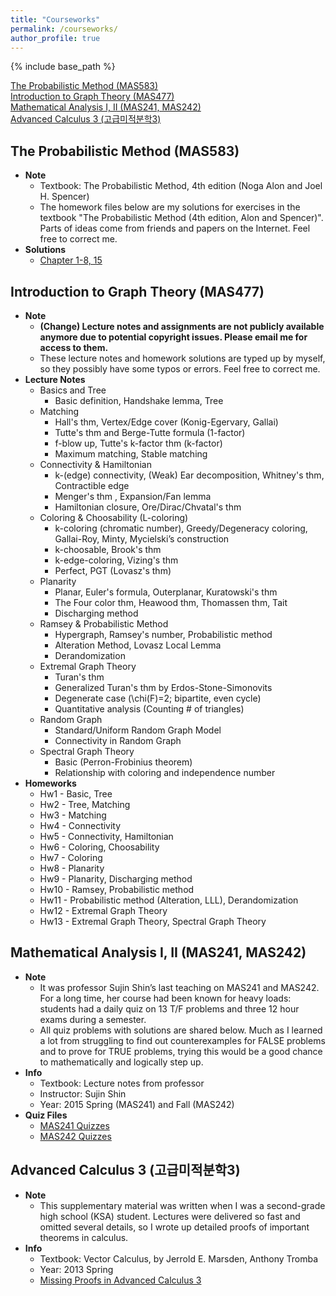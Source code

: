 ```yaml
---
title: "Courseworks"
permalink: /courseworks/
author_profile: true
---
```


{% include base_path %}

[The Probabilistic Method (MAS583)](#the-probabilistic-method-mas583)  
[Introduction to Graph Theory (MAS477)](#introduction-to-graph-theory-mas477)  
[Mathematical Analysis I, II (MAS241, MAS242)](#mathematical-analysis-i-ii-mas241-mas242)    
[Advanced Calculus 3 (고급미적분학3)](#advanced-calculus-3-고급미적분학3) 


## The Probabilistic Method (MAS583) 
* __Note__
	* Textbook: The Probabilistic Method, 4th edition (Noga Alon and Joel H. Spencer) 
	* The homework files below are my solutions for exercises in the textbook "The Probabilistic Method (4th edition, Alon and Spencer)". Parts of ideas come from friends and papers on the Internet. Feel free to correct me.
* __Solutions__  
	* [Chapter 1-8, 15](https://drive.google.com/file/d/1QXReP6M2a0RpgqebBDD2H0-_A7TZw5Zc/view?usp=sharing) 
	
	
## Introduction to Graph Theory (MAS477)
* __Note__
	* __(Change) Lecture notes and assignments are not publicly available anymore due to potential copyright issues. Please email me for access to them.__ 
	* These lecture notes and homework solutions are typed up by myself, so they possibly have some typos or errors. Feel free to correct me.
* __Lecture Notes__
	* Basics and Tree
		* Basic definition, Handshake lemma, Tree
	* Matching
		* Hall's thm, Vertex/Edge cover (Konig-Egervary, Gallai)
		* Tutte's thm and Berge-Tutte formula (1-factor)
		* f-blow up, Tutte's k-factor thm (k-factor)
		* Maximum matching, Stable matching
	* Connectivity & Hamiltonian
		* k-(edge) connectivity, (Weak) Ear decomposition, Whitney's thm, Contractible edge
		* Menger's thm , Expansion/Fan lemma
		* Hamiltonian closure, Ore/Dirac/Chvatal's thm
	* Coloring & Choosability (L-coloring)
		* k-coloring (chromatic number), Greedy/Degeneracy coloring, Gallai-Roy, Minty, Mycielski’s construction
		* k-choosable, Brook's thm
		* k-edge-coloring, Vizing's thm
		* Perfect, PGT (Lovasz's thm)
	* Planarity
		* Planar, Euler's formula, Outerplanar, Kuratowski's thm
		* The Four color thm, Heawood thm, Thomassen thm, Tait
		* Discharging method
	* Ramsey & Probabilistic Method
		* Hypergraph, Ramsey's number, Probabilistic method
		* Alteration Method, Lovasz Local Lemma
		* Derandomization
	* Extremal Graph Theory
		* Turan's thm
		* Generalized Turan's thm by Erdos-Stone-Simonovits
		* Degenerate case (\chi(F)=2; bipartite, even cycle)
		* Quantitative analysis (Counting # of triangles)
	* Random Graph
		* Standard/Uniform Random Graph Model
		* Connectivity in Random Graph
	* Spectral Graph Theory
		* Basic (Perron-Frobinius theorem)
		* Relationship with coloring and independence number
* __Homeworks__
	* Hw1 - Basic, Tree
	* Hw2 - Tree, Matching
	* Hw3 - Matching
	* Hw4 - Connectivity
	* Hw5 - Connectivity, Hamiltonian
	* Hw6 - Coloring, Choosability
	* Hw7 - Coloring
	* Hw8 - Planarity
	* Hw9 - Planarity, Discharging method
	* Hw10 - Ramsey, Probabilistic method
	* Hw11 - Probabilistic method (Alteration, LLL), Derandomization
	* Hw12 - Extremal Graph Theory
	* Hw13 - Extremal Graph Theory, Spectral Graph Theory




## Mathematical Analysis I, II (MAS241, MAS242)
* __Note__
	* It was professor Sujin Shin’s last teaching on MAS241 and MAS242. For a long time, her course had been known for heavy loads: students had a daily quiz on 13 T/F problems and three 12 hour exams during a semester.  
	* All quiz problems with solutions are shared below. Much as I learned a lot from struggling to find out counterexamples for FALSE problems and to prove for TRUE problems, trying this would be a good chance to mathematically and logically step up.   
* __Info__
	* Textbook: Lecture notes from professor
	* Instructor: Sujin Shin
	* Year: 2015 Spring (MAS241) and Fall (MAS242)
* __Quiz Files__
	* [MAS241 Quizzes](https://drive.google.com/open?id=1H2agkjCyzAImnoluNovdxrOkCA0ncLqO)
	* [MAS242 Quizzes](https://drive.google.com/open?id=1lGLGbAUIHCcNNQQkWO0L8L3tPpvNNlVD)



## Advanced Calculus 3 (고급미적분학3)
* __Note__
	* This supplementary material was written when I was a second-grade high school (KSA) student. Lectures were delivered so fast and omitted several details, so I wrote up detailed proofs of important theorems in calculus.  
* __Info__
	* Textbook: Vector Calculus, by Jerrold E. Marsden, Anthony Tromba
	* Year: 2013 Spring  
	* [Missing Proofs in Advanced Calculus 3](https://drive.google.com/open?id=0B6xP1i3eFA8EWW9EeUxIaENOYWM)



